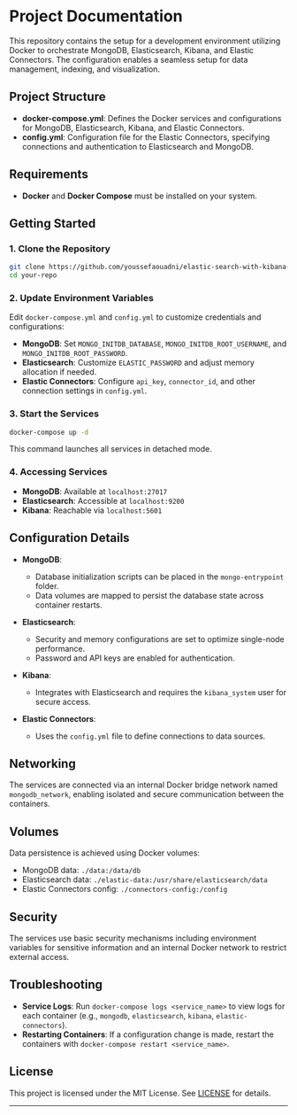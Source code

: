 
# Project Documentation

This repository contains the setup for a development environment utilizing Docker to orchestrate MongoDB, Elasticsearch, Kibana, and Elastic Connectors. The configuration enables a seamless setup for data management, indexing, and visualization.

## Project Structure

- **docker-compose.yml**: Defines the Docker services and configurations for MongoDB, Elasticsearch, Kibana, and Elastic Connectors.
- **config.yml**: Configuration file for the Elastic Connectors, specifying connections and authentication to Elasticsearch and MongoDB.

## Requirements

- **Docker** and **Docker Compose** must be installed on your system.

## Getting Started

### 1. Clone the Repository
   ```bash
   git clone https://github.com/youssefaouadni/elastic-search-with-kibana-and-mongo-connectors.git
   cd your-repo
   ```

### 2. Update Environment Variables
   Edit `docker-compose.yml` and `config.yml` to customize credentials and configurations:
   
   - **MongoDB**: Set `MONGO_INITDB_DATABASE`, `MONGO_INITDB_ROOT_USERNAME`, and `MONGO_INITDB_ROOT_PASSWORD`.
   - **Elasticsearch**: Customize `ELASTIC_PASSWORD` and adjust memory allocation if needed.
   - **Elastic Connectors**: Configure `api_key`, `connector_id`, and other connection settings in `config.yml`.

### 3. Start the Services
   ```bash
   docker-compose up -d
   ```

   This command launches all services in detached mode.

### 4. Accessing Services

- **MongoDB**: Available at `localhost:27017`
- **Elasticsearch**: Accessible at `localhost:9200`
- **Kibana**: Reachable via `localhost:5601`

## Configuration Details

- **MongoDB**:
  - Database initialization scripts can be placed in the `mongo-entrypoint` folder.
  - Data volumes are mapped to persist the database state across container restarts.

- **Elasticsearch**:
  - Security and memory configurations are set to optimize single-node performance.
  - Password and API keys are enabled for authentication.

- **Kibana**:
  - Integrates with Elasticsearch and requires the `kibana_system` user for secure access.

- **Elastic Connectors**:
  - Uses the `config.yml` file to define connections to data sources.

## Networking

The services are connected via an internal Docker bridge network named `mongodb_network`, enabling isolated and secure communication between the containers.

## Volumes

Data persistence is achieved using Docker volumes:
- MongoDB data: `./data:/data/db`
- Elasticsearch data: `./elastic-data:/usr/share/elasticsearch/data`
- Elastic Connectors config: `./connectors-config:/config`

## Security

The services use basic security mechanisms including environment variables for sensitive information and an internal Docker network to restrict external access.

## Troubleshooting

- **Service Logs**: Run `docker-compose logs <service_name>` to view logs for each container (e.g., `mongodb`, `elasticsearch`, `kibana`, `elastic-connectors`).
- **Restarting Containers**: If a configuration change is made, restart the containers with `docker-compose restart <service_name>`.

## License

This project is licensed under the MIT License. See [LICENSE](LICENSE) for details.

---

